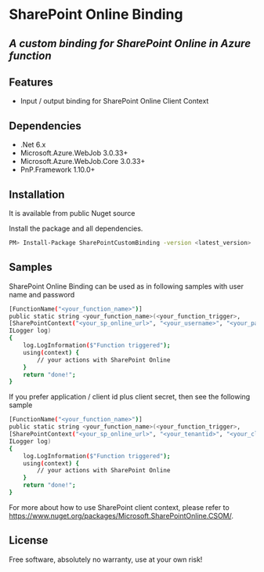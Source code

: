 # SharePoint Online Binding
## _A custom binding for SharePoint Online in Azure function_
## Features

- Input / output binding for SharePoint Online Client Context 
## Dependencies
- .Net 6.x
- Microsoft.Azure.WebJob 3.0.33+
- Microsoft.Azure.WebJob.Core 3.0.33+
- PnP.Framework 1.10.0+

## Installation

It is available from public Nuget source

Install the package and all dependencies.

```sh
PM> Install-Package SharePointCustomBinding -version <latest_version>
```

## Samples

SharePoint Online Binding can be used as in following samples with user name and password

```sh
[FunctionName("<your_function_name>")]
public static string <your_function_name>(<your_function_trigger>,
[SharePointContext("<your_sp_online_url>", "<your_username>", "<your_password>")] ClientContext context,
ILogger log)
{
    log.LogInformation($"Function triggered");
    using(context) {
        // your actions with SharePoint Online 
    }
    return "done!";
}
```

If you prefer application / client id plus client secret, then see the following sample 

```sh
[FunctionName("<your_function_name>")]
public static string <your_function_name>(<your_function_trigger>,
[SharePointContext("<your_sp_online_url>", "<your_tenantid>", "<your_clientid>", "<your_clientsecret>")] ClientContext context,
ILogger log)
{
    log.LogInformation($"Function triggered");
    using(context) {
        // your actions with SharePoint Online 
    }
    return "done!";
}
```

For more about how to use SharePoint client context, please refer to https://www.nuget.org/packages/Microsoft.SharePointOnline.CSOM/. 

## License

Free software, absolutely no warranty, use at your own risk!

